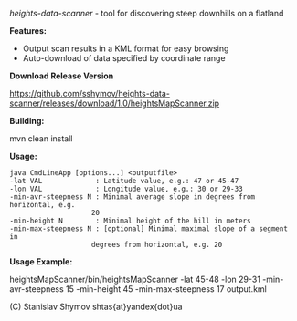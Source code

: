 *heights-data-scanner* - tool for discovering steep downhills on a flatland

**Features:**

- Output scan results in a KML format for easy browsing
- Auto-download of data specified by coordinate range

**Download Release Version**

https://github.com/sshymov/heights-data-scanner/releases/download/1.0/heightsMapScanner.zip

**Building:**

mvn clean install

**Usage:**

    java CmdLineApp [options...] <outputfile>
    -lat VAL             : Latitude value, e.g.: 47 or 45-47
    -lon VAL             : Longitude value, e.g.: 30 or 29-33
    -min-avr-steepness N : Minimal average slope in degrees from horizontal, e.g.
                        20
    -min-height N        : Minimal height of the hill in meters
    -min-max-steepness N : [optional] Minimal maximal slope of a segment in
                        degrees from horizontal, e.g. 20


**Usage Example:**

heightsMapScanner/bin/heightsMapScanner -lat 45-48 -lon 29-31 -min-avr-steepness 15 -min-height 45 -min-max-steepness 17 output.kml


(C) Stanislav Shymov
shtas{at}yandex{dot}ua
